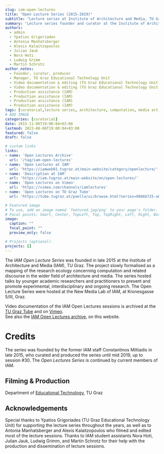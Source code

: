 ```yaml
---
slug: iam-open-lectures
title: "Open Lecture Series (2015-2019)"
subtitle: "Lecture series at Institute of Architecture and Media, TU Graz"
summary: "Lecture series founder and curator at the Institute of Architecture and Media, TU Graz; 2015-2019"
authors: 
  - admin
  - Ypatios Grigoriades
  - Antonia Manhatsberger
  - Alexis Kalaitzopoulos
  - Julian Jauk
  - Nora Hoti 
  - Ludwig Grimm
  - Martin Schrotz
author_notes: 
  - Founder, curator, producer
  - Manager, TU Graz Educational Technology Unit  
  - Video documentation & editing (TU Graz Educational Technology Unit)
  - Video documentation & editing (TU Graz Educational Technology Unit)
  - Production assistance (IAM)
  - Production assistance (IAM)
  - Production assistance (IAM)
  - Production assistance (IAM)
tags: [curatorial,lecture series, architecture, computation, media art, AI, artistic research, research, dissemination, TU Graz, Graz ]
# ADD IMAGE
categories: [curatorial]
date: 2015-11-06T19:00:04+03:00
lastmod: 2023-08-06T19:00:04+03:00
featured: false
draft: false

# custom links
links: 
- name: 'Open Lectures Archive'
  url: '/tag/iam-open-lectures'
- name: 'Open Lectures at IAM'
  url: 'https://iamweb01.tugraz.at/main-website/category/openlecture/'
- name: 'Description at IAM'
  url: 'https://iam.tugraz.at/main-website/en/open-lectures/'
- name: 'Open Lectures on Vimeo'
  url: 'https://vimeo.com/channels/iamlectures'
- name: 'Open Lectures on TU Graz Tube'
  url: 'https://tube.tugraz.at/paella/ui/browse.html?series=9866b725-a6f2-41ca-8e5c-00879478b22f'

# Featured image
# To use, add an image named `featured.jpg/png` to your page's folder.
# Focal points: Smart, Center, TopLeft, Top, TopRight, Left, Right, BottomLeft, Bottom, BottomRight.
image:
  caption: ""
  focal_point: ""
  preview_only: false

# Projects (optional).
projects: []
---
```


The *IAM Open Lecture Series* was founded in late 2015 at the Institute of Architecture and Media (IAM), TU Graz. The project slowly formalised as a mapping of the research ecology concerning computation and related discourse in the wider field of architecture and media. 
The series hosted talks by younger academic researchers and practitioners to present and promote experimental, interdisciplinary and ongoing research. 
The Open Lecture Series were hosted at the New Media Lab of IAM, at Kronesgasse 5/III, Graz. 

Video documentation of the IAM Open Lectures sessions is archived at the [TU Graz Tube](https://tube.tugraz.at/paella/ui/browse.html?series=9866b725-a6f2-41ca-8e5c-00879478b22f) and on [Vimeo](https://vimeo.com/channels/iamlectures).  
See also the [IAM Open Lectures archive](/tag/iam-open-lectures), on this website. 

# Credits 

The series was founded by the former IAM staff Constantinos Miltiadis in late 2015, who curated and produced the series until mid 2019, up to session \#30. 
The *Open Lectures Series* is continued by current members of IAM. 

## Filming & Production  
Department of [Educational Technology](https://www.tugraz.at/oe/lehr-und-lerntechnologien/home/), TU Graz

## Acknowledgements  
Special thanks to Ypatios Grigoriades (TU Graz Educational Technology Unit) for supporting the lecture series throughout the years, as well as to Antonia Manhatsberger and Alexis Kalaitzopoulos who filmed and edited most of the lecture sessions. Thanks to IAM student assistants Nora Hoti, Julian Jauk, Ludwig Grimm, and Martin Schrotz for their help with the production and dissemination of lecture sessions. 
